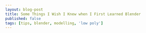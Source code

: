 ```yaml
---
layout: blog-post
title: Some Things I Wish I Knew when I First Learned Blender 
published: false
tags: [tips, blender, modelling, 'low poly']
---
```



